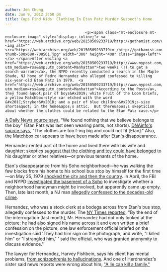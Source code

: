 ```yaml
---
author: Jen Chung
date: Jun 9, 2012 3:50 pm
title: Cops Find Kids' Clothing In Etan Patz Murder Suspect's Home
---
```


	
										<p><span class="mt-enclosure mt-enclosure-image" style="display: inline;"> <a href="https://web.archive.org/web/20150509233719/http://gothamist.com/upload/2012/04/2012_04_spatz6.jpg"> <img alt="" src="https://web.archive.org/web/20150509233719im_/http://gothamist.com/assets_c/2012/04/2012_04_spatz6-thumb-500x680-708561.jpg" width="300" height="408" class="image-left"> </a> </span>After waiting <a href="https://web.archive.org/web/20150509233719/http://www.nypost.com/p/news/local/manhattan/chilling_etan_slay_clues_are_revealed_VwZjOB1qikFtLu8QK2yPZI?utm_medium=rss&amp;utm_content=Manhattan">two weeks (!) to get a search warrant</a>, the NYPD recently conducted a search in the Maple Shade, NJ home of Pedro Hernandez who alleged confessed to killing six-year-old Etan Patz in 1979.  <a href="https://web.archive.org/web/20150509233719/http://www.nypost.com/p/news/local/manhattan/chilling_etan_slay_clues_are_revealed_VwZjOB1qikFtLu8QK2yPZI?utm_medium=rss&amp;utm_content=Manhattan">According to the Post</a>, they found &quot;pair of boys&#x2019; white Fruit of the Loom briefs, a yellow Matchbox-style car etched with the word &#x201C;Stryker&#x201D; and a pair of blue children&#x2019;s-size shorts&quot; in the home&apos;s attic.  But there&apos;s skepticism about whether the clothes could be related to the Etan Patz case.</p>

<p><a href="https://web.archive.org/web/20150509233719/http://www.nydailynews.com/new-york/kiddie-clothes-found-confessed-etan-patz-killer-house-sources-belong-lost-boy-police-children-clothes-found-predro-hernandez-home-belonged-slain-etan-patz-article-1.1092172">A Daily News source says</a>, &quot;We found nothing that we believe belongs to the boy&quot; (Etan Patz was last seen wearing pants, not shorts).  <a href="https://web.archive.org/web/20150509233719/http://www.dnainfo.com/new-york/20120609/soho/lies-can-kill-families-says-patz-suspects-sister-after-news-reports">DNAinfo&apos;s source says</a>, &quot;The clothes are too f-ing big and could not fit [Etan].&quot; Also, the Matchbox car appears to have been made after Etan&apos;s disappearance.</p>

<p>Hernandez rented part of the home and lived there with his wife and daughter; skeptics <a href="https://web.archive.org/web/20150509233719/http://www.nytimes.com/2012/06/09/nyregion/boys-clothes-found-in-search-of-home-of-patz-case-suspect.html?partner=rss&amp;emc=rss&amp;pagewanted=all">suggest that the clothing and toy could have belonged</a> to his daughter or other relatives&#x2014;or previous tenants of the home.  </p>

<p>Etan&apos;s disappearance from his Soho neighborhood&#x2014;he was walking the few blocks from his home to his school bus stop by himself for the first time&#x2014;on May 25, 1979 <a href="https://web.archive.org/web/20150509233719/http://gothamist.com/2012/04/19/etan_patzs_1979_disappearance_in_so.php">shocked the city and then the country</a>. In April, the FBI and NYPD <a href="https://web.archive.org/web/20150509233719/http://gothamist.com/2012/04/21/etan_patz_case_fbi_removes_concrete.php">investigated the basement of a Soho</a> to investigate whether a neighborhood handyman might  be involved, but apparently came up empty. Then, late last month, a NJ man <a href="https://web.archive.org/web/20150509233719/http://gothamist.com/2012/05/24/etan_patz_suspect_admits_to_stabbin.php">allegedly confessed to the decades-old crime</a>. </p>

<p>Hernandez, who was a stock clerk at a bodega across from Etan&apos;s bus stop, allegedly confessed to the murder.  The <a href="https://web.archive.org/web/20150509233719/http://www.nytimes.com/2012/06/08/nyregion/patz-suspect-said-to-write-short-confession-on-boys-picture.html?partner=rss&amp;emc=rss">NY Times reported</a>, &quot;By the end of the interrogation [last month], Mr. Hernandez had not only looked at the picture; he had also signed his name across it and even written a brief confession on the picture, one law enforcement official briefed on the investigation said &apos;They had him sign on the photograph, and write, &quot;I killed him&quot; or &quot;I strangled him,&quot; &apos; said the official, who was granted anonymity to discuss evidence.&quot;</p>

<p>The lawyer for Hernandez, Harvey Fishbein, says his client has mental problems, <a href="https://web.archive.org/web/20150509233719/http://gothamist.com/2012/05/26/suspect_in_1979_etan_patz_murder_ha.php">from schizophrenia to hallucinations</a>.  And one of Herdnandez&apos;s sister said news reports were wrong about him, <a href="https://web.archive.org/web/20150509233719/http://www.dnainfo.com/new-york/20120609/soho/lies-can-kill-families-says-patz-suspects-sister-after-news-reports">&quot;A lie can kill a family.&quot;</a></p>					
										
									
				
